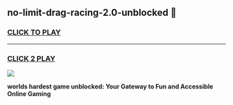 
## no-limit-drag-racing-2.0-unblocked 👋
<h3>
<a href="https://premium.freeplayer.one?title=no-limit-drag-racing-2.0-unblocked&ref=14F">CLICK TO PLAY</a></h3>
<hr>

<h3>
<a href="https://premium.freeplayer.one?title=no-limit-drag-racing-2.0-unblocked&ref=14F">CLICK 2 PLAY</a>
  
</h3>

<a href="https://premium.freeplayer.one?title=no-limit-drag-racing-2.0-unblocked&ref=12F/"><img src="https://clearcache.store/games.png"></a>


**worlds hardest game unblocked: Your Gateway to Fun and Accessible Online Gaming**
